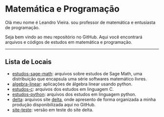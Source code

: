 # Matemática e Programação

Olá meu nome é Leandro Vieira. sou professor de matemática e entusiasta de programação. 

Seja bem vindo ao meu repositório no GitHub. Aqui você encontrará arquivos e códigos de estudos em matemática e programação.

---
## Lista de Locais

* [estudos-sage-math](https://github.com/ell3a/estudos-sage-math): arquivos sobre estudos de Sage Math, uma distribuição que encapsula uma série softwares matemático livres.
* [algebra-linear](https://github.com/ell3a/algebra-linear): aplicações de álgebra linear usando python.
* [estudos-c](https://github.com/ell3a/estudos-c): arquivos dos estudos em linguagem C.
* [estudos-python](https://github.com/ell3a/estudos-python): arquivos dos estudos em linguagem python.
* [delta](https://github.com/ell3a/delta): arquivos site [delta](https://ell3a.github.io/delta/), onde apresento de forma organizada a minha produção disponibilizada aqui no GitHub.
* [site-teste](https://github.com/ell3a/site-teste): versão em teste do site delta.

